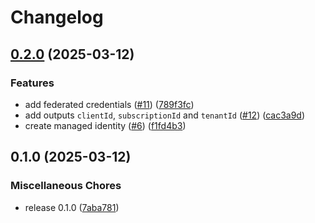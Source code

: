 # Changelog

## [0.2.0](https://github.com/equinor/azure-github-oidc-template/compare/v0.1.0...v0.2.0) (2025-03-12)


### Features

* add federated credentials ([#11](https://github.com/equinor/azure-github-oidc-template/issues/11)) ([789f3fc](https://github.com/equinor/azure-github-oidc-template/commit/789f3fc4d5c6859318abd46dee36324b722720cd))
* add outputs `clientId`, `subscriptionId` and `tenantId` ([#12](https://github.com/equinor/azure-github-oidc-template/issues/12)) ([cac3a9d](https://github.com/equinor/azure-github-oidc-template/commit/cac3a9de505532bded0242e1370059d2b149d755))
* create managed identity ([#6](https://github.com/equinor/azure-github-oidc-template/issues/6)) ([f1fd4b3](https://github.com/equinor/azure-github-oidc-template/commit/f1fd4b36cf57e4c0f394bfbb83d5b95e60372e53))

## 0.1.0 (2025-03-12)


### Miscellaneous Chores

* release 0.1.0 ([7aba781](https://github.com/equinor/azure-github-actions-oidc-template/commit/7aba78148fec5bd19bcf4b0f3d5fe11bf5a7d251))
